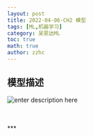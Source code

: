 ```yaml
---
layout: post
title: 2022-04-06-CH2 模型 
tags: [ML,机器学习]
category: 吴恩达ML
toc: true
math: true
author: zzhc
---
```


## 模型描述


![enter description here](https://gitee.com/zzhc3321/personal-blog-drawing-bed/raw/master/personal-blog/2022_4_6_1649224577478.png)

<br>
<br>
***

